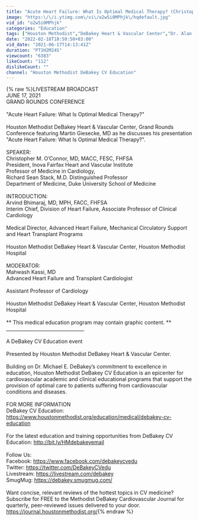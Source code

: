 ```yaml
---
title: "Acute Heart Failure: What Is Optimal Medical Therapy? (Christopher M. O’Connor, MD) June 17, 2021"
image: "https:\/\/i.ytimg.com\/vi\/o2w5i0MPhjk\/hqdefault.jpg"
vid_id: "o2w5i0MPhjk"
categories: "Education"
tags: ["Houston Methodist","DeBakey Heart & Vascular Center","Dr. Alan Lumsden MD"]
date: "2022-02-18T18:50:50+03:00"
vid_date: "2021-06-17T14:13:41Z"
duration: "PT1H2M24S"
viewcount: "6383"
likeCount: "112"
dislikeCount: ""
channel: "Houston Methodist DeBakey CV Education"
---
```

{% raw %}LIVESTREAM BROADCAST<br />JUNE 17, 2021<br />GRAND ROUNDS CONFERENCE<br /><br />&quot;Acute Heart Failure: What Is Optimal Medical Therapy?&quot; <br /><br />Houston Methodist DeBakey Heart &amp; Vascular Center, Grand Rounds Conference featuring Martin Giesecke, MD as he discusses his presentation &quot;Acute Heart Failure: What Is Optimal Medical Therapy?&quot;. <br /><br />SPEAKER:<br />Christopher M. O’Connor, MD, MACC, FESC, FHFSA<br />President, Inova Fairfax Heart and Vascular Institute <br />Professor of Medicine in Cardiology,<br />Richard Sean Stack, M.D. Distinguished Professor<br />Department of Medicine, Duke University School of Medicine<br /><br />INTRODUCTION:<br />Arvind Bhimaraj, MD, MPH, FACC, FHFSA<br />Interim Chief, Division of Heart Failure, Associate Professor of Clinical Cardiology<br /><br />Medical Director, Advanced Heart Failure, Mechanical Circulatory Support and Heart Transplant Programs<br /><br />Houston Methodist DeBakey Heart &amp; Vascular Center, Houston Methodist Hospital<br /><br />MODERATOR:<br />Mahwash Kassi, MD<br />Advanced Heart Failure and Transplant Cardiologist<br /><br />Assistant Professor of Cardiology<br /><br />Houston Methodist DeBakey Heart &amp; Vascular Center, Houston Methodist Hospital<br /><br />** This medical education program may contain graphic content. **<br />_________________________________<br /><br />A DeBakey CV Education event<br /><br />Presented by Houston Methodist DeBakey Heart &amp; Vascular Center.<br /><br />Building on Dr. Michael E. DeBakey’s commitment to excellence in education, Houston Methodist DeBakey CV Education is an epicenter for cardiovascular academic and clinical educational programs that support the provision of optimal care to patients suffering from cardiovascular conditions and diseases.<br /><br />FOR MORE INFORMATION<br />DeBakey CV Education:<br /><a rel="nofollow" target="blank" href="https://www.houstonmethodist.org/education/medical/debakey-cv-education">https://www.houstonmethodist.org/education/medical/debakey-cv-education</a><br /><br />For the latest education and training opportunities from DeBakey CV Education:  <a rel="nofollow" target="blank" href="http://bit.ly/HMdebakeyemail">http://bit.ly/HMdebakeyemail</a><br /><br />Follow Us:<br />Facebook: <a rel="nofollow" target="blank" href="https://www.facebook.com/debakeycvedu">https://www.facebook.com/debakeycvedu</a><br />Twitter: <a rel="nofollow" target="blank" href="https://twitter.com/DeBakeyCVedu">https://twitter.com/DeBakeyCVedu</a><br />Livestream: <a rel="nofollow" target="blank" href="https://livestream.com/debakey">https://livestream.com/debakey</a><br />SmugMug: <a rel="nofollow" target="blank" href="https://debakey.smugmug.com/">https://debakey.smugmug.com/</a><br /><br />Want concise, relevant reviews of the hottest topics in CV medicine? Subscribe for FREE to the Methodist DeBakey Cardiovascular Journal for quarterly, peer-reviewed issues delivered to your door.<br /><a rel="nofollow" target="blank" href="https://journal.houstonmethodist.org/">https://journal.houstonmethodist.org/</a>{% endraw %}
